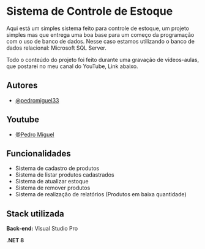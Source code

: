 
# Sistema de Controle de Estoque

Aqui está um simples sistema feito para controle de estoque, um projeto simples mas que entrega uma boa base para um começo da programação com o uso de banco de dados. Nesse caso estamos utilizando o banco de dados relacional: Microsoft SQL Server.

Todo o conteúdo do projeto foi feito durante uma gravação de vídeos-aulas, que postarei no meu canal do YouTube, Link abaixo.


## Autores

- [@pedromiguel33](https://github.com/PedroMiguel33)

## Youtube
- [@Pedro Miguel](https://www.youtube.com/@PedroMiguel19103/playlists)


## Funcionalidades

- Sistema de cadastro de produtos
- Sistema de listar produtos cadastrados
- Sistema de atualizar estoque
- Sistema de remover produtos
- Sistema de realização de relatórios (Produtos em baixa quantidade)
## 

## Stack utilizada

**Back-end:** Visual Studio Pro

**.NET 8**

##

